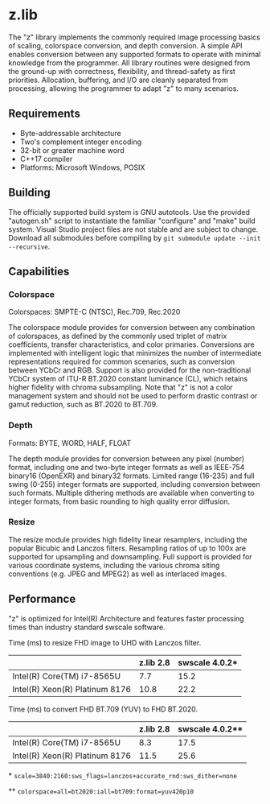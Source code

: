 z.lib
======
The "z" library implements the commonly required image processing basics of
scaling, colorspace conversion, and depth conversion. A simple API enables
conversion between any supported formats to operate with minimal knowledge
from the programmer. All library routines were designed from the ground-up
with correctness, flexibility, and thread-safety as first priorities.
Allocation, buffering, and I/O are cleanly separated from processing, allowing
the programmer to adapt "z" to many scenarios.

Requirements
-----
- Byte-addressable architecture
- Two's complement integer encoding
- 32-bit or greater machine word
- C++17 compiler
- Platforms: Microsoft Windows, POSIX

Building
-----
The officially supported build system is GNU autotools. Use the provided
"autogen.sh" script to instantiate the familiar "configure" and "make" build
system. Visual Studio project files are not stable and are subject to change.
Download all submodules before compiling by `git submodule update --init
--recursive`.

Capabilities
-----
### Colorspace

Colorspaces: SMPTE-C (NTSC), Rec.709, Rec.2020

The colorspace module provides for conversion between any combination of
colorspaces, as defined by the commonly used triplet of matrix coefficients,
transfer characteristics, and color primaries. Conversions are implemented
with intelligent logic that minimizes the number of intermediate
representations required for common scenarios, such as conversion between
YCbCr and RGB. Support is also provided for the non-traditional YCbCr system
of ITU-R BT.2020 constant luminance (CL), which retains higher fidelity with
chroma subsampling. Note that "z" is not a color management system and should
not be used to perform drastic contrast or gamut reduction, such as BT.2020
to BT.709.

### Depth

Formats: BYTE, WORD, HALF, FLOAT

The depth module provides for conversion between any pixel (number) format,
including one and two-byte integer formats as well as IEEE-754 binary16
(OpenEXR) and binary32 formats. Limited range (16-235) and full swing (0-255)
integer formats are supported, including conversion between such formats.
Multiple dithering methods are available when converting to integer formats,
from basic rounding to high quality error diffusion.

### Resize

The resize module provides high fidelity linear resamplers, including the
popular Bicubic and Lanczos filters. Resampling ratios of up to 100x are
supported for upsampling and downsampling. Full support is provided for
various coordinate systems, including the various chroma siting conventions
(e.g. JPEG and MPEG2) as well as interlaced images.

Performance
-----
"z" is optimized for Intel(R) Architecture and features faster processing times
than industry standard swscale software.

Time (ms) to resize FHD image to UHD with Lanczos filter.

|                                | z.lib 2.8 | swscale 4.0.2* |
|--------------------------------|-----------|----------------|
| Intel(R) Core(TM) i7-8565U     |       7.7 |           15.2 |
| Intel(R) Xeon(R) Platinum 8176 |      10.8 |           22.2 |

Time (ms) to convert FHD BT.709 (YUV) to FHD BT.2020.

|                                | z.lib 2.8 | swscale 4.0.2** |
|--------------------------------|-----------|-----------------|
| Intel(R) Core(TM) i7-8565U     |       8.3 |            17.5 |
| Intel(R) Xeon(R) Platinum 8176 |      11.5 |            25.6 |

\* `scale=3840:2160:sws_flags=lanczos+accurate_rnd:sws_dither=none`

\** `colorspace=all=bt2020:iall=bt709:format=yuv420p10`


